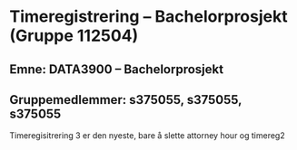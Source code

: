 # Timeregistrering – Bachelorprosjekt (Gruppe 112504)
## Emne: DATA3900 – Bachelorprosjekt
## Gruppemedlemmer: s375055, s375055, s375055

Timeregisitrering 3 er den nyeste, bare å slette attorney hour og timereg2
